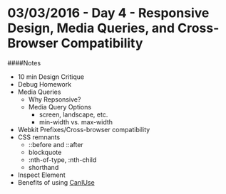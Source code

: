 # 03/03/2016 - Day 4 - Responsive Design, Media Queries, and Cross-Browser Compatibility

####Notes
- 10 min Design Critique
- Debug Homework
- Media Queries
    + Why Repsonsive?
    + Media Query Options
        * screen, landscape, etc.
        * min-width vs. max-width
- Webkit Prefixes/Cross-browser compatibility
- CSS remnants
    + ::before and ::after
    + blockquote
    + :nth-of-type, :nth-child
    + shorthand
- Inspect Element
- Benefits of using [CanIUse](http://caniuse.com/)